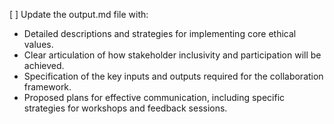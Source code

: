 [ ] Update the output.md file with:
- Detailed descriptions and strategies for implementing core ethical values.
- Clear articulation of how stakeholder inclusivity and participation will be achieved.
- Specification of the key inputs and outputs required for the collaboration framework.
- Proposed plans for effective communication, including specific strategies for workshops and feedback sessions.